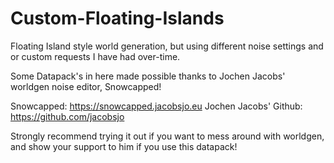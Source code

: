 # Custom-Floating-Islands
Floating Island style world generation, but using different noise settings and or custom requests I have had over-time.




Some Datapack's in here made possible thanks to Jochen Jacobs' worldgen noise editor, Snowcapped! 

Snowcapped: https://snowcapped.jacobsjo.eu
Jochen Jacobs' Github: https://github.com/jacobsjo

Strongly recommend trying it out if you want to mess around with worldgen, and show your support to him if you use this datapack!
